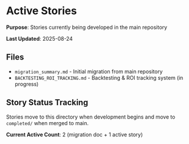 # Active Stories

**Purpose**: Stories currently being developed in the main repository

**Last Updated**: 2025-08-24

## Files
- `migration_summary.md` - Initial migration from main repository
- `BACKTESTING_ROI_TRACKING.md` - Backtesting & ROI tracking system (in progress)

## Story Status Tracking
Stories move to this directory when development begins and move to `completed/` when merged to main.

**Current Active Count**: 2 (migration doc + 1 active story)
